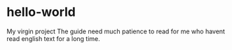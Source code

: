# hello-world
My virgin project
The guide need much patience to read for me who havent read english text for a long time.
